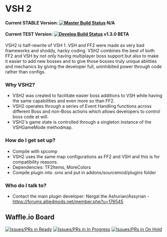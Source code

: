 # VSH 2 #

#### Current STABLE Version: [![Master Build Status](https://travis-ci.org/Starblaster64/Vs-Saxton-Hale-2.svg?branch=master)](https://travis-ci.org/Starblaster64/Vs-Saxton-Hale-2) N/A
#### Current TEST Version: [![Develop Build Status](https://travis-ci.org/Starblaster64/Vs-Saxton-Hale-2.svg?branch=develop)](https://travis-ci.org/Starblaster64/Vs-Saxton-Hale-2) v1.3.0 BETA

VSH2 is half-rewrite of VSH 1. VSH and FF2 were made as very bad frameworks and shoddy, hacky coding. VSH2 combines the best of both FF2 and VSH by not only having multiplayer boss support but also to make it easier to add new bosses and to give those bosses truly unique abilities and mechanics by giving the developer full, uninhibited power through code rather than configs.

### Why VSH2? ###

* VSH2 was created to facilitate easier boss additions to VSH while having the same capabilities and even more so than FF2.
* VSH2 operates through a series of Event Handling functions across different Boss and non-Boss actions which allows developers to control boss code at will.
* VSH2's game state is controlled through a singleton instance of the VSHGameMode methodmap.

### How do I get set up? ###

* Compile with spcomp
* VSH2 uses the same map configurations as FF2 and VSH and this is for compatibility reasons.
* Dependencies: TF2Items, MoreColors
* Compile plugin into .smx and put in addons/sourcemod/plugins folder

### Who do I talk to? ###

* Contact the main plugin developer: Nergal the Ashurian/Assyrian - https://forums.alliedmods.net/member.php?u=176545


## Waffle.io Board ##
[![Issues/PRs in Ready](https://badge.waffle.io/Starblaster64/Vs-Saxton-Hale-2.svg?label=ready&title=Ready)](http://waffle.io/Starblaster64/Vs-Saxton-Hale-2)
[![Issues/PRs in In Progress](https://badge.waffle.io/Starblaster64/Vs-Saxton-Hale-2.svg?label=in%20progress&title=In%20Progress)](http://waffle.io/Starblaster64/Vs-Saxton-Hale-2)
[![Issues/PRs in On Hold](https://badge.waffle.io/Starblaster64/Vs-Saxton-Hale-2.svg?label=on%20hold&title=On%20Hold)](http://waffle.io/Starblaster64/Vs-Saxton-Hale-2)